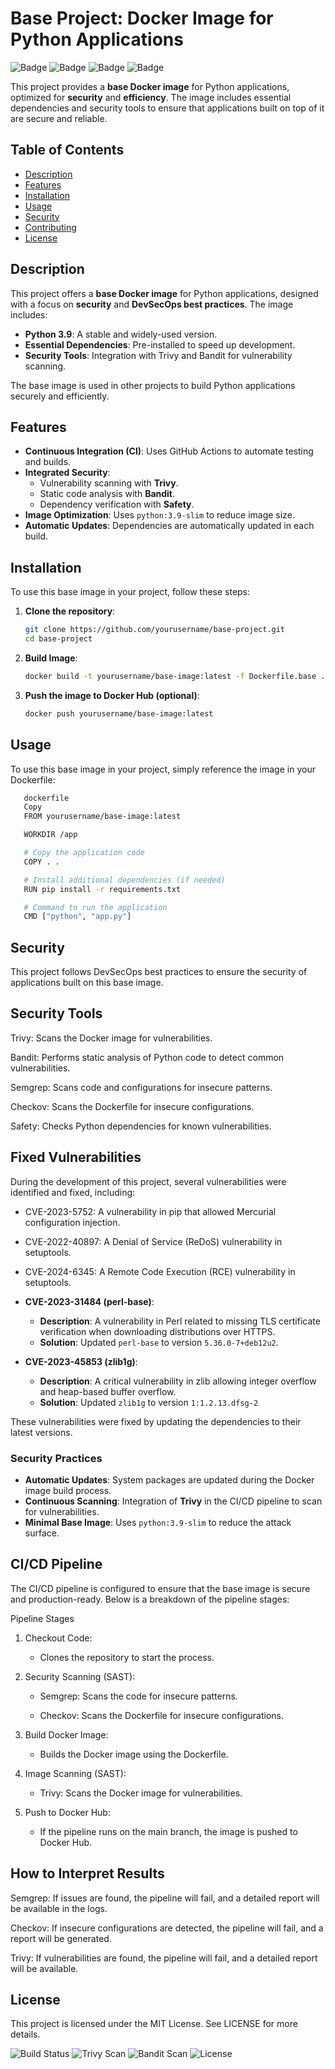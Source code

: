 # Base Project: Docker Image for Python Applications

![Badge](https://img.shields.io/badge/DevSecOps-Active-brightgreen)
![Badge](https://img.shields.io/badge/Python-3.9-blue)
![Badge](https://img.shields.io/badge/Docker-Supported-blue)
![Badge](https://img.shields.io/badge/Secure-With%20Trivy%20&%20Bandit-brightgreen)

This project provides a **base Docker image** for Python applications, optimized for **security** and **efficiency**. The image includes essential dependencies and security tools to ensure that applications built on top of it are secure and reliable.

## Table of Contents

- [Description](#description)
- [Features](#features)
- [Installation](#installation)
- [Usage](#usage)
- [Security](#security)
- [Contributing](#contributing)
- [License](#license)

## Description

This project offers a **base Docker image** for Python applications, designed with a focus on **security** and **DevSecOps best practices**. The image includes:

- **Python 3.9**: A stable and widely-used version.
- **Essential Dependencies**: Pre-installed to speed up development.
- **Security Tools**: Integration with Trivy and Bandit for vulnerability scanning.

The base image is used in other projects to build Python applications securely and efficiently.

## Features

- **Continuous Integration (CI)**: Uses GitHub Actions to automate testing and builds.
- **Integrated Security**:
  - Vulnerability scanning with **Trivy**.
  - Static code analysis with **Bandit**.
  - Dependency verification with **Safety**.
- **Image Optimization**: Uses `python:3.9-slim` to reduce image size.
- **Automatic Updates**: Dependencies are automatically updated in each build.

## Installation

To use this base image in your project, follow these steps:

1. **Clone the repository**:

   ```bash
   git clone https://github.com/yourusername/base-project.git
   cd base-project

2. **Build Image**:
      
      ```bash
      docker build -t yourusername/base-image:latest -f Dockerfile.base .

3. **Push the image to Docker Hub (optional)**:

      ```bash
      docker push yourusername/base-image:latest

## Usage

To use this base image in your project, simply reference the image in your Dockerfile:

   ```bash
      dockerfile
      Copy
      FROM yourusername/base-image:latest

      WORKDIR /app

      # Copy the application code
      COPY . .

      # Install additional dependencies (if needed)
      RUN pip install -r requirements.txt

      # Command to run the application
      CMD ["python", "app.py"]

```

## Security
This project follows DevSecOps best practices to ensure the security of applications built on this base image.


## Security Tools

Trivy: Scans the Docker image for vulnerabilities.

Bandit: Performs static analysis of Python code to detect common vulnerabilities.

Semgrep: Scans code and configurations for insecure patterns.

Checkov: Scans the Dockerfile for insecure configurations.

Safety: Checks Python dependencies for known vulnerabilities.

## Fixed Vulnerabilities

During the development of this project, several vulnerabilities were identified and fixed, including:

* CVE-2023-5752: A vulnerability in pip that allowed Mercurial configuration injection.

* CVE-2022-40897: A Denial of Service (ReDoS) vulnerability in setuptools.

* CVE-2024-6345: A Remote Code Execution (RCE) vulnerability in setuptools.

* **CVE-2023-31484 (perl-base)**:
  
  - **Description**: A vulnerability in Perl related to missing TLS certificate verification when downloading distributions over HTTPS.
  - **Solution**: Updated `perl-base` to version `5.36.0-7+deb12u2`.

* **CVE-2023-45853 (zlib1g)**:
  
  - **Description**: A critical vulnerability in zlib allowing integer overflow and heap-based buffer overflow.
  - **Solution**: Updated `zlib1g` to version `1:1.2.13.dfsg-2`

These vulnerabilities were fixed by updating the dependencies to their latest versions.

### **Security Practices**

- **Automatic Updates**: System packages are updated during the Docker image build process.
- **Continuous Scanning**: Integration of **Trivy** in the CI/CD pipeline to scan for vulnerabilities.
- **Minimal Base Image**: Uses `python:3.9-slim` to reduce the attack surface. 

## CI/CD Pipeline
The CI/CD pipeline is configured to ensure that the base image is secure and production-ready. Below is a breakdown of the pipeline stages:

Pipeline Stages

1. Checkout Code:

      * Clones the repository to start the process.

2. Security Scanning (SAST):

      * Semgrep: Scans the code for insecure patterns.

      * Checkov: Scans the Dockerfile for insecure configurations.

3. Build Docker Image:

      * Builds the Docker image using the Dockerfile.

4. Image Scanning (SAST):

      * Trivy: Scans the Docker image for vulnerabilities.

5. Push to Docker Hub:

      * If the pipeline runs on the main branch, the image is pushed to Docker Hub.

## How to Interpret Results

Semgrep: If issues are found, the pipeline will fail, and a detailed report will be available in the logs.

Checkov: If insecure configurations are detected, the pipeline will fail, and a report will be generated.

Trivy: If vulnerabilities are found, the pipeline will fail, and a detailed report will be available.

## License
This project is licensed under the MIT License. See LICENSE for more details.

![Build Status](https://github.com/yourusername/base-project/actions/workflows/ci-cd.yml/badge.svg)
![Trivy Scan](https://img.shields.io/badge/Trivy-Scan%20Passed-brightgreen)
![Bandit Scan](https://img.shields.io/badge/Bandit-Scan%20Passed-brightgreen)
![License](https://img.shields.io/badge/License-MIT-blue)